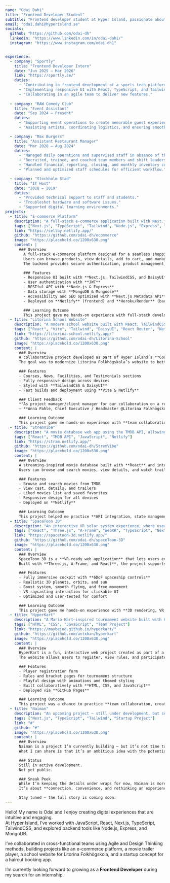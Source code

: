 ```yaml
---
name: "Odai Dahi"
title: "Frontend Developer Student"
subtitle: "Frontend developer student at Hyper Island, passionate about building responsive, user-friendly, and accessible web applications. Exploring fullstack development with Node.js, Express, and MongoDB."
email: "odai.dahi@hyperisland.se"
socials:
  github: "https://github.com/odai-dh"
  linkedin: "https://www.linkedin.com/in/odai-dahi/"
  instagram: "https://www.instagram.com/odai.dh1"


experience:
  - company: "Sportly"
    title: "Frontend Developer Intern"
    date: "Jun 2025 – Mar 2026"
    link: "https://sportly.se/"
    duties:
      - "Contributing to frontend development of a sports tech platform."
      - "Implementing responsive UI with React, TypeScript, and TailwindCSS."
      - "Collaborating in an agile team to deliver new features."
      
  - company: "RAW Comedy Club"
    title: "Event Assistant"
    date: "Sep 2024 – Present"
    duties:
      - "Supporting event operations to create memorable guest experiences."
      - "Assisting artists, coordinating logistics, and ensuring smooth execution."

  - company: "Max Burgers"
    title: "Assistant Restaurant Manager"
    date: "Mar 2020 – Aug 2024"
    duties:
      - "Managed daily operations and supervised staff in absence of the manager."
      - "Recruited, trained, and coached team members and shift leaders."
      - "Handled financial reporting, closing, and monthly inventory control."
      - "Planned and optimized staff schedules for efficient workflow."

  - company: "Stockholm Stad"
    title: "IT Host"
    date: "2018 – 2019"
    duties:
      - "Provided technical support to staff and students."
      - "Troubleshot hardware and software issues."
      - "Supported digital learning environments."
projects:
  - title: "E-commerce Platform"
    description: "A full-stack e-commerce application built with Next.js, Node.js/Express, and MongoDB."
    tags: ["Next.js", "TypeScript", "Tailwind", "Node.js", "Express", "MongoDB"]
    link: "https://sellby.netlify.app/"
    github: "https://github.com/odai-dh/ecommerce"
    image: "https://placehold.co/1200x630.png"
    content: |
      ### Overview
        A full-stack e-commerce platform designed for a seamless shopping experience.  
        Users can browse products, view details, add to cart, and manage their profiles.  
        The backend provides secure authentication, product management, and inventory handling.

        ### Features
        - Responsive UI built with **Next.js, TailwindCSS, and DaisyUI**  
        - User authentication with **JWT**  
        - RESTful API with **Node.js & Express**  
        - Data storage with **MongoDB & Mongoose**  
        - Accessibility and SEO optimized with **Next.js Metadata API**  
        - Deployed on **Netlify** (frontend) and **Heroku/Render** (backend)  

        ### Learning Outcome
        This project gave me hands-on experience with full-stack development, authentication, API design, accessibility, and deployment workflows.
  - title: "Litorina School Website"
    description: "A modern school website built with React, TailwindCSS, and Vite for Litorina Folkhögskola."
    tags: ["React", "Vite", "Tailwind", "DaisyUI", "React Router", "Netlify"]
    link: "https://litorina-school.netlify.app/"
    github: "https://github.com/odai-dh/Litorina-School"
    image: "https://placehold.co/1200x630.png"
    content: |
      ### Overview
      A collaborative project developed as part of Hyper Island’s **Code & Collaborate program**.  
      The goal was to modernize Litorina Folkhögskola’s website to better reflect their values and connect with younger audiences.  

      ### Features
      - Courses, News, Facilities, and Testimonials sections  
      - Fully responsive design across devices  
      - Styled with **TailwindCSS & DaisyUI**  
      - Fast builds and deployment using **Vite & Netlify**  

      ### Client Feedback
      *"As project manager/client manager for our collaboration on a redesign project for our website, Kiattisak was the link between us as a client and the Hyper Island design team. His clear and professional communication and excellent interpersonal skills made it easy for us to work together. Dealing with us as a client without any inhouse competency when it comes to website design and management, he was a great communicator and made the process easy. I would recommend Kiattisak for any role involving communication and client management."*  
      — **Anna Pahle, Chief Executive / Headmaster @Litorina Folkhögskola**  

      ### Learning Outcome
      This project gave me hands-on experience with **team collaboration, agile workflows, and delivering a real-world client solution**.
  - title: "StremVibe"
    description: "A movie database web app using the TMDB API, allowing users to browse, search, and watch trailers."
    tags: ["React", "TMDB API", "JavaScript", "Netlify"]
    link: "https://stram.netlify.app/"
    github: "https://github.com/odai-dh/StremVibe"
    image: "https://placehold.co/1200x630.png"
    content: |
      ### Overview
      A streaming-inspired movie database built with **React** and integrated with the **TMDB API**.  
      Users can browse and search movies, view details, and watch trailers.  

      ### Features
      - Browse and search movies from TMDB  
      - View cast, details, and trailers  
      - Liked movies list and saved favorites  
      - Responsive design for all devices  
      - Deployed on **Netlify**  

      ### Learning Outcome
      This project helped me practice **API integration, state management, and building a multi-page React application with reusable components**.
  - title: "SpaceToon 3D"
    description: "An interactive VR solar system experience, where users explore space from inside a cockpit spaceship."
    tags: ["React", "Three.js", "A-Frame", "WebXR", "TypeScript", "Next.js"]
    link: "https://spacetoon-3d.netlify.app/"
    github: "https://github.com/odai-dh/spaceToon-3D"
    image: "https://placehold.co/1200x630.png"
    content: |
      ### Overview
      SpaceToon 3D is a **VR-ready web application** that lets users explore the solar system in an immersive 3D cockpit experience.  
      Built with **Three.js, A-Frame, and React**, the project supports WebXR devices like Meta Quest.  

      ### Features
      - Fully immersive cockpit with **6DoF spaceship controls**  
      - Realistic 3D planets, orbits, and sun  
      - Boost system, smooth flying, and free movement  
      - VR raycasting interaction for clickable UI  
      - Optimized and user-tested for comfort  

      ### Learning Outcome
      This project gave me hands-on experience with **3D rendering, VR interactions, and WebXR integration**, combining creative design with technical implementation.
  - title: "HyperKart"
    description: "A Mario Kart–inspired tournament website built with HTML, CSS, and JavaScript."
    tags: ["HTML", "CSS", "JavaScript", "Team Project"]
    link: "https://maybejod.github.io/hyperkart/"
    github: "https://github.com/antxhan/hyperkart"
    image: "https://placehold.co/1200x630.png"
    content: |
      ### Overview
      HyperKart is a fun, interactive web project created as part of a team hackathon.  
      The website allows users to register, view rules, and participate in a Mario Kart–style tournament.  

      ### Features
      - Player registration form  
      - Rules and bracket pages for tournament structure  
      - Playful design with animations and themed styling  
      - Built collaboratively with **HTML, CSS, and JavaScript**  
      - Deployed via **GitHub Pages**  

      ### Learning Outcome
      This project was a chance to practice **team collaboration, creative frontend design, and interactive UI development** while keeping a playful theme.
  - title: "Naiman"
    description: "An upcoming project — still under development, but something truly unique is on the way."
    tags: ["Next.js", "TypeScript", "Tailwind", "Startup Project"]
    link: "#"
    github: "#"
    image: "https://placehold.co/1200x630.png"
    content: |
      ### Overview
      Naiman is a project I’m currently building — but it’s not time to reveal everything just yet.  
      What I can share is that it’s an ambitious idea with the potential to change how people interact with everyday services.  

      ### Status
      Still in active development.  
      Not yet public.  

      ### Sneak Peek
      While I’m keeping the details under wraps for now, Naiman is more than just another app.  
      It’s about **connection, convenience, and rethinking an experience people use every day**.  

      Stay tuned — the full story is coming soon.
---
```


Hello! My name is Odai and I enjoy creating digital experiences that are intuitive and engaging.  
At Hyper Island, I’ve worked with JavaScript, React, Next.js, TypeScript, TailwindCSS, and explored backend tools like Node.js, Express, and MongoDB.  

I’ve collaborated in cross-functional teams using Agile and Design Thinking methods, building projects like an e-commerce platform, a movie trailer player, a school website for Litorina Folkhögskola, and a startup concept for a haircut booking app.  

I’m currently looking forward to growing as a **Frontend Developer** during my search for an internship.
